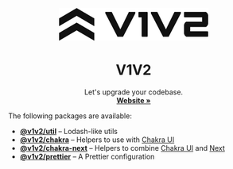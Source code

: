 <p align="center">
    <img src="/website/public/img/logo/v1v2-chevron-text-black-logo.svg" alt="V1V2 Logo" width="300" height="66" />

  <h1 align="center">V1V2</h3>

  <p align="center">
    Let's upgrade your codebase.
    <br />
    <a href="https://www.v1v2.io"><strong>Website »</strong></a>
  </p>
</p>

The following packages are available:

- [**@v1v2/util**](packages/util#readme) – Lodash-like utils
- [**@v1v2/chakra**](packages/chakra#readme) – Helpers to use with [Chakra UI](https://chakra-ui.com/)
- [**@v1v2/chakra-next**](packages/chakra-next#readme) – Helpers to combine [Chakra UI](https://chakra-ui.com/) and [Next](https://nextjs.org/)
- [**@v1v2/prettier**](packages/prettier#readme) – A Prettier configuration
